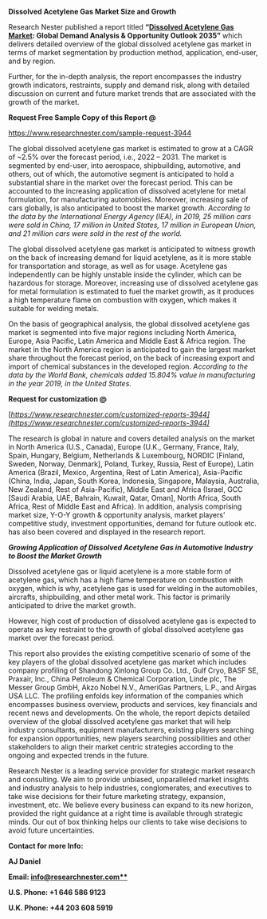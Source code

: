 ﻿**Dissolved Acetylene Gas Market Size and Growth**

Research Nester published a report titled **“[Dissolved Acetylene Gas Market](https://www.researchnester.com/reports/dissolved-acetylene-gas-market/3944): Global Demand Analysis & Opportunity Outlook 2035”** which delivers detailed overview of the global dissolved acetylene gas market in terms of market segmentation by production method, application, end-user, and by region.

Further, for the in-depth analysis, the report encompasses the industry growth indicators, restraints, supply and demand risk, along with detailed discussion on current and future market trends that are associated with the growth of the market.

**Request Free Sample Copy of this Report @**

<https://www.researchnester.com/sample-request-3944> 

The global dissolved acetylene gas market is estimated to grow at a CAGR of ~2.5% over the forecast period, i.e., 2022 – 2031. The market is segmented by end-user, into aerospace, shipbuilding, automotive, and others, out of which, the automotive segment is anticipated to hold a substantial share in the market over the forecast period. This can be accounted to the increasing application of dissolved acetylene for metal formulation, for manufacturing automobiles. Moreover, increasing sale of cars globally, is also anticipated to boost the market growth. *According to the data by the International Energy Agency (IEA), in 2019, 25 million cars were sold in China, 17 million in United States, 17 million in European Union, and 21 million cars were sold in the rest of the world.*

The global dissolved acetylene gas market is anticipated to witness growth on the back of increasing demand for liquid acetylene, as it is more stable for transportation and storage, as well as for usage. Acetylene gas independently can be highly unstable inside the cylinder, which can be hazardous for storage. Moreover, increasing use of dissolved acetylene gas for metal formulation is estimated to fuel the market growth, as it produces a high temperature flame on combustion with oxygen, which makes it suitable for welding metals. 

On the basis of geographical analysis, the global dissolved acetylene gas market is segmented into five major regions including North America, Europe, Asia Pacific, Latin America and Middle East & Africa region. The market in the North America region is anticipated to gain the largest market share throughout the forecast period, on the back of increasing export and import of chemical substances in the developed region. *According to the data by the World Bank, chemicals added 15.804% value in manufacturing in the year 2019, in the United States.*

**Request for customization @**

[*https://www.researchnester.com/customized-reports-3944](https://www.researchnester.com/customized-reports-3944)* 

The research is global in nature and covers detailed analysis on the market in North America (U.S., Canada), Europe (U.K., Germany, France, Italy, Spain, Hungary, Belgium, Netherlands & Luxembourg, NORDIC [Finland, Sweden, Norway, Denmark], Poland, Turkey, Russia, Rest of Europe), Latin America (Brazil, Mexico, Argentina, Rest of Latin America), Asia-Pacific (China, India, Japan, South Korea, Indonesia, Singapore, Malaysia, Australia, New Zealand, Rest of Asia-Pacific), Middle East and Africa (Israel, GCC [Saudi Arabia, UAE, Bahrain, Kuwait, Qatar, Oman], North Africa, South Africa, Rest of Middle East and Africa). In addition, analysis comprising market size, Y-O-Y growth & opportunity analysis, market players’ competitive study, investment opportunities, demand for future outlook etc. has also been covered and displayed in the research report.

***Growing Application of Dissolved Acetylene Gas in Automotive Industry to Boost the Market Growth***

Dissolved acetylene gas or liquid acetylene is a more stable form of acetylene gas, which has a high flame temperature on combustion with oxygen, which is why, acetylene gas is used for welding in the automobiles, aircrafts, shipbuilding, and other metal work. This factor is primarily anticipated to drive the market growth. 

However, high cost of production of dissolved acetylene gas is expected to operate as key restraint to the growth of global dissolved acetylene gas market over the forecast period.

This report also provides the existing competitive scenario of some of the key players of the global dissolved acetylene gas market which includes company profiling of Shandong Xinlong Group Co. Ltd., Gulf Cryo, BASF SE, Praxair, Inc., China Petroleum & Chemical Corporation, Linde plc, The Messer Group GmbH, Akzo Nobel N.V., AmeriGas Partners, L.P., and Airgas USA LLC. The profiling enfolds key information of the companies which encompasses business overview, products and services, key financials and recent news and developments. On the whole, the report depicts detailed overview of the global dissolved acetylene gas market that will help industry consultants, equipment manufacturers, existing players searching for expansion opportunities, new players searching possibilities and other stakeholders to align their market centric strategies according to the ongoing and expected trends in the future.      

Research Nester is a leading service provider for strategic market research and consulting. We aim to provide unbiased, unparalleled market insights and industry analysis to help industries, conglomerates, and executives to take wise decisions for their future marketing strategy, expansion, investment, etc. We believe every business can expand to its new horizon, provided the right guidance at a right time is available through strategic minds. Our out of box thinking helps our clients to take wise decisions to avoid future uncertainties.

**Contact for more Info:**

**AJ Daniel**

**Email: [info@researchnester.com**](mailto:info@researchnester.com)**

**U.S. Phone: +1 646 586 9123** 

**U.K. Phone: +44 203 608 5919** 
